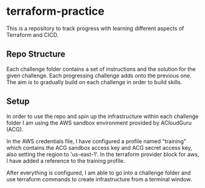 # terraform-practice

This is a repository to track progress with learning different aspects of Terraform and CICD.

## Repo Structure

Each challenge folder contains a set of instructions and the solution for the given challenge. Each progressing challenge adds onto the previous one. The aim is to gradually build on each challenge in order to build skills.


## Setup

In order to use the repo and spin up the infrastructure within each challenge folder I am using the AWS sandbox environment provided by ACloudGuru (ACG). 

In the AWS credentials file, I have configured a profile named "training" which contains the ACG sandbox access key and ACG secret access key, also setting the region to 'us-east-1'. In the terraform provider block for aws, I have added a reference to the training profile.

After everything is configured, I am able to go into a challenge folder and use terraform commands to create infrastructure from a terminal window.
